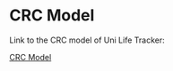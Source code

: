 # CRC Model

Link to the CRC model of Uni Life Tracker:

[CRC Model](https://docs.google.com/document/d/1B_U3ddOysnu44dW6Up5v57R-78By-49_y1U8v-uxpvU/edit#)
